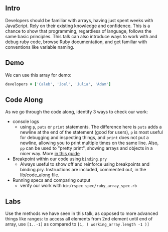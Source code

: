 ## Intro

Developers should be familiar with arrays, having just spent weeks with JavaScript. Rely on their existing knowledge and confidence. This is a chance to show that programming, regardless of language, follows the same basic principles. This talk can also introduce ways to work with and debug ruby code, browse Ruby documentation, and get familiar with conventions like variable naming.

## Demo

We can use this array for demo:

```rb
developers = ['Caleb', 'Joel', 'Julia', 'Adam']
```

## Code Along

As we go through the code along, identify 3 ways to check our work: 
 - console logs 
    - using `p`, `puts` or `print` statements. The difference here is `puts` adds a newline at the end of the statement (good for users), `p` is most useful for debugging and inspecting things, and `print` does not put a newline, allowing you to print multiple times on the same line. Also, `pp` can be used to "pretty print", showing arrays and objects in a nicer way. More [in this guide](https://www.rubyguides.com/2018/10/puts-vs-print/)
 - Breakpoint within our code using `binding.pry`
    - Always useful to show off and reinforce using breakpoints and binding.pry. Instructions are included, commented out, in the lib/code_along file.
 - Running specs and comparing output
    - verify our work with `bin/rspec spec/ruby_array_spec.rb`

## Labs

Use the methods we have seen in this talk, as opposed to more advanced things like ranges: to access all elements from 2nd element until end of array, use `[1..-1]` as compared to `[1, ( working_array.length -1 )]`

